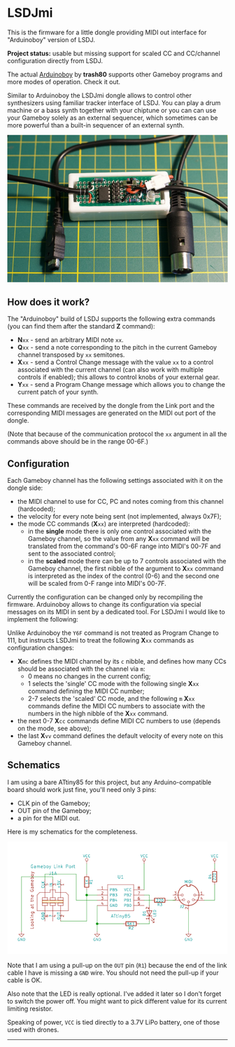 # LSDJmi

This is the firmware for a little dongle providing MIDI out interface for "Arduinoboy" version of LSDJ.

**Project status:** usable but missing support for scaled CC and CC/channel configuration directly from LSDJ.

The actual [Arduinoboy](https://github.com/trash80/Arduinoboy) by **trash80** supports other Gameboy programs and more modes of operation. Check it out.

Similar to Arduinoboy the LSDJmi dongle allows to control other synthesizers using familiar tracker interface of LSDJ. You can play a drum machine or a bass synth together with your chiptune or you can can use your Gameboy solely as an external sequencer, which sometimes can be more powerful than a built-in sequencer of an external synth.

![Overview Image](./overview.jpg)

## How does it work?

The "Arduinoboy" build of LSDJ supports the following extra commands (you can find them after the standard **Z** command):

 - **N**`xx` - send an arbitrary MIDI note `xx`.
 - **Q**`xx` - send a note corresponding to the pitch in the current Gameboy channel transposed by `xx` semitones.
 - **X**`xx` - send a Control Change message with the value `xx` to a control associated with the current channel (can also work with multiple controls if enabled); this allows to control knobs of your external gear. 
 - **Y**`xx` - send a Program Change message which allows you to change the current patch of your synth.

These commands are received by the dongle from the Link port and the corresponding MIDI messages are generated on the MIDI out port of the dongle.

(Note that because of the communication protocol the `xx` argument in all the commands above should be in the range 00-6F.)

## Configuration

Each Gameboy channel has the following settings associated with it on the dongle side:

 - the MIDI channel to use for CC, PC and notes coming from this channel (hardcoded);
 - the velocity for every note being sent (not implemented, always 0x7F);
 - the mode CC commands (**X**`xx`) are interpreted (hardcoded):
    - in the **single** mode there is only one control associated with the Gameboy channel, so the value from any **X**`xx` command will be translated from the command's 00-6F range into MIDI's 00-7F and sent to the associated control;
    - in the **scaled** mode there can be up to 7 controls associated with the Gameboy channel, the first nibble of the argument to **X**`xx` command is interpreted as the index of the control (0-6) and the second one will be scaled from 0-F range into MIDI's 00-7F.

Currently the configuration can be changed only by recompiling the firmware. Arduinoboy allows to change its configuration via special messages on its MIDI in sent by a dedicated tool. For LSDJmi I would like to implement the following:

Unlike Arduinoboy the `Y6F` command is not treated as Program Change to 111, but instructs LSDJmi to treat the following **X**`xx` commands as configuration changes:
 - **X**`mc` defines the MIDI channel by its `c` nibble, and defines how many CCs should be associated with the channel via `m`:
   - 0 means no changes in the current config;
   - 1 selects the 'single' CC mode with the following single **X**`xx` command defining the MIDI CC number;
   - 2-7 selects the 'scaled' CC mode, and the following `m` **X**`xx` commands define the MIDI CC numbers to associate with the numbers in the high nibble of the **X**`xx` command.
 - the next 0-7 **X**`cc` commands define MIDI CC numbers to use (depends on the mode, see above);
 - the last **X**`vv` command defines the default velocity of every note on this Gameboy channel.

## Schematics

I am using a bare ATtiny85 for this project, but any Arduino-compatible board should work just fine, you'll need only 3 pins:

 - CLK pin of the Gameboy;
 - OUT pin of the Gameboy;
 - a pin for the MIDI out.

Here is my schematics for the completeness. 

![Schematics](./schematics.png)

Note that I am using a pull-up on the `OUT` pin (`R1`) because the end of the link cable I have is missing a `GND` wire. You should not need the pull-up if your cable is OK.

Also note that the LED is really optional. I've added it later so I don't forget to switch the power off. You might want to pick different value for its current limiting resistor.

Speaking of power, `VCC` is tied directly to a 3.7V LiPo battery, one of those used with drones.

---
